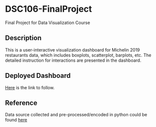 # DSC106-FinalProject
Final Project for Data Visualization Course

## Description
This is a user-interactive visualization dashboard for Michelin 2019 restaurants data, which includes boxplots, scatterplot, barplots, etc. The detailed instruction for interactions are presented in the dashboard.

## Deployed Dashboard
[Here](https://stevela-hn.github.io/dsc106-final/index.html) is the link to follow.

## Reference
Data source collected and pre-processed/encoded in python could be found [here](https://www.kaggle.com/datasets/jackywang529/michelin-restaurants)
